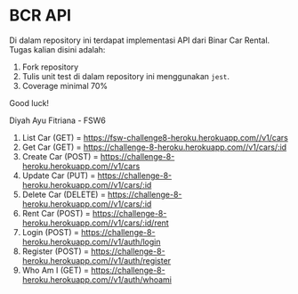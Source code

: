 # BCR API

Di dalam repository ini terdapat implementasi API dari Binar Car Rental.
Tugas kalian disini adalah:
1. Fork repository
2. Tulis unit test di dalam repository ini menggunakan `jest`.
3. Coverage minimal 70%

Good luck!

Diyah Ayu Fitriana - FSW6

1. List Car (GET) = https://fsw-challenge8-heroku.herokuapp.com//v1/cars
2. Get Car (GET) = https://challenge-8-heroku.herokuapp.com//v1/cars/:id
3. Create Car (POST) = https://challenge-8-heroku.herokuapp.com//v1/cars
4. Update Car (PUT) = https://challenge-8-heroku.herokuapp.com//v1/cars/:id
5. Delete Car (DELETE) = https://challenge-8-heroku.herokuapp.com//v1/cars/:id
6. Rent Car (POST) = https://challenge-8-heroku.herokuapp.com//v1/cars/:id/rent
7. Login (POST) = https://challenge-8-heroku.herokuapp.com//v1/auth/login
8. Register (POST) = https://challenge-8-heroku.herokuapp.com//v1/auth/register
9. Who Am I (GET) = https://challenge-8-heroku.herokuapp.com//v1/auth/whoami


